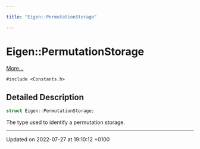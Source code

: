 ```yaml
---

title: "Eigen::PermutationStorage"

---
```


# Eigen::PermutationStorage



 [More...](#detailed-description)


`#include <Constants.h>`

## Detailed Description

```cpp
struct Eigen::PermutationStorage;
```


The type used to identify a permutation storage. 

-------------------------------

Updated on 2022-07-27 at 19:10:12 +0100